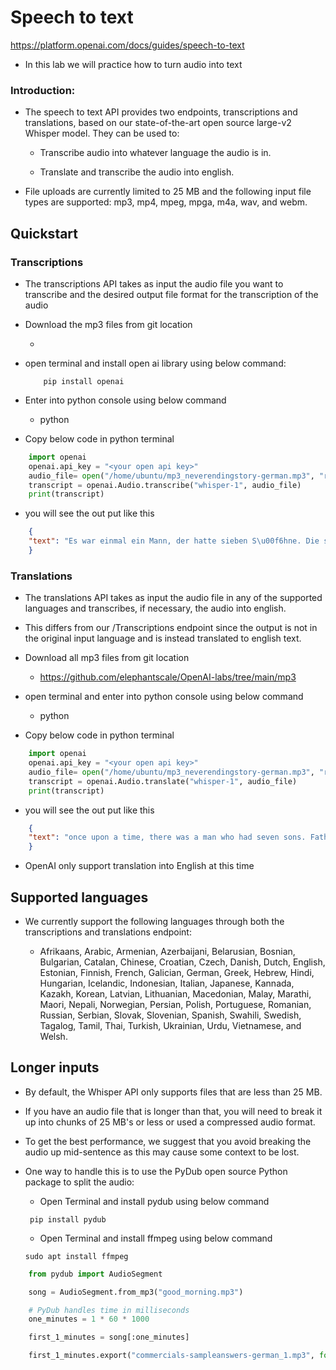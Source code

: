 # Speech to text

https://platform.openai.com/docs/guides/speech-to-text

* In this lab we will practice how to turn audio into text

### Introduction:

* The speech to text API provides two endpoints, transcriptions and translations, based on our state-of-the-art open source large-v2 Whisper model. They can be used to:

    - Transcribe audio into whatever language the audio is in.

    - Translate and transcribe the audio into english.

* File uploads are currently limited to 25 MB and the following input file types are supported: mp3, mp4, mpeg, mpga, m4a, wav, and webm.

## Quickstart

### Transcriptions

* The transcriptions API takes as input the audio file you want to transcribe and the desired output file format for the transcription of the audio

* Download the mp3 files from git location

    - <git location for mp3 file>

* open terminal and install open ai library using below command:

    ```
        pip install openai
    ```

* Enter into python console using below command

    - python

* Copy below code in python terminal

``` python
    import openai
    openai.api_key = "<your open api key>"
    audio_file= open("/home/ubuntu/mp3_neverendingstory-german.mp3", "rb")
    transcript = openai.Audio.transcribe("whisper-1", audio_file)
    print(transcript)
```

* you will see the out put like this 

``` json
    {
    "text": "Es war einmal ein Mann, der hatte sieben S\u00f6hne. Die sieben S\u00f6hne sprachen, Vater, erz\u00e4hl uns eine Geschichte. Da fing der Vater an. Es war einmal ein Mann, der hatte sieben S\u00f6hne. Die sieben S\u00f6hne sprachen, Vater, erz\u00e4hl uns eine Geschichte. Da fing der Vater an. Es war einmal ein Mann, der hatte sieben S\u00f6hne. die sieben S\u00f6hne sprachen."
    }
```

### Translations

* The translations API takes as input the audio file in any of the supported languages and transcribes, if necessary, the audio into english.

* This differs from our /Transcriptions endpoint since the output is not in the original input language and is instead translated to english text.

* Download all mp3 files from git location

    - https://github.com/elephantscale/OpenAI-labs/tree/main/mp3


* open terminal and enter into python console using below command

    - python

* Copy below code in python terminal

``` python
    import openai
    openai.api_key = "<your open api key>"
    audio_file= open("/home/ubuntu/mp3_neverendingstory-german.mp3", "rb")
    transcript = openai.Audio.translate("whisper-1", audio_file)
    print(transcript)
```

* you will see the out put like this 

``` json
    {
    "text": "once upon a time, there was a man who had seven sons. Father! Tell us a story. The father started... Once upon a time, there was a man who had seven sons. The seven sons would say... Father! Tell us a story. Then the father said... Once upon a time, there was a man who had seven sons. The seven sons spoke."
    }
```

* OpenAI only support translation into English at this time

## Supported languages

* We currently support the following languages through both the transcriptions and translations endpoint:

    - Afrikaans, Arabic, Armenian, Azerbaijani, Belarusian, Bosnian, Bulgarian, Catalan, Chinese, Croatian, Czech, Danish, Dutch, English, Estonian, Finnish, French, Galician, German, Greek, Hebrew, Hindi, Hungarian, Icelandic, Indonesian, Italian, Japanese, Kannada, Kazakh, Korean, Latvian, Lithuanian, Macedonian, Malay, Marathi, Maori, Nepali, Norwegian, Persian, Polish, Portuguese, Romanian, Russian, Serbian, Slovak, Slovenian, Spanish, Swahili, Swedish, Tagalog, Tamil, Thai, Turkish, Ukrainian, Urdu, Vietnamese, and Welsh.

## Longer inputs
* By default, the Whisper API only supports files that are less than 25 MB. 

* If you have an audio file that is longer than that, you will need to break it up into chunks of 25 MB's or less or used a compressed audio format.

* To get the best performance, we suggest that you avoid breaking the audio up mid-sentence as this may cause some context to be lost.

* One way to handle this is to use the PyDub open source Python package to split the audio:

    - Open Terminal and install pydub using below command

    ```
     pip install pydub
    ```

    - Open Terminal and install ffmpeg using below command
    ```
    sudo apt install ffmpeg
    ```

``` python
    from pydub import AudioSegment  

    song = AudioSegment.from_mp3("good_morning.mp3")

    # PyDub handles time in milliseconds
    one_minutes = 1 * 60 * 1000

    first_1_minutes = song[:one_minutes]

    first_1_minutes.export("commercials-sampleanswers-german_1.mp3", format="mp3")

```